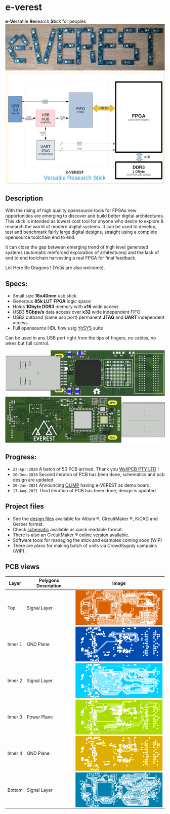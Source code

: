 # e-verest
**e**-**Ve**rsatile **Re**search **St**ick for peoples
![PCB](docs/images/e-VEREST-pcb.jpg)
![DIAG](docs/images/EVEREST-DIAG.png)

## Description

  With the rising of high quality opensource tools for FPGAs new opportunities are emerging to discover and build better digital architectures.
  This stick is intended as lowest cost tool for anyone who desire to explore & research the world of modern digital systems.
  It can be used to develop, test and benchmark fairly large digital designs, straight using a complete opensource toolchain end to end.

  It can close the gap between emerging trend of high level generated systems (automatic reinforced exploration of arhitectures) and the lack of end to end toolchain harvesting a real FPGA for final feedback.

  Let Here Be Dragons ! (Yetis are also welcome).


## Specs:

* Small size **16x40mm** usb stick
* Generous **85k LUT** **FPGA** logic space
* Holds **1Gbyte DDR3** memory with **x16** wide access
* USB3 **5Gbps/s** data access over **x32** wide independent FIFO
* USB2 outband (same usb port) permanent **JTAG** and **UART** independent access
* Full opensource HDL flow usig [YoSYS](https://github.com/YosysHQ) suite

Can be used in any USB port right from the tips of fingers, no cables, no wires but full control.

![OVERVIEW-TOP](docs/images/EVEREST-3D-TOP.png)
![OVERVIEW-BOTTOM](docs/images/EVEREST-3D-BOTTOM.png)

## Progress:
* ```23-Apr-2020``` A batch of 50 PCB arrived. Thank you [WellPCB PTY LTD](https://www.wellpcb.com) !
* ```20-Dec-2020``` Second iteraton of PCB has been done, schematics and pcb design are updated.
* ```20-Jan-2021``` Announcing [OLIMP](https://github.com/cbalint13/OLIMP) having e-VEREST as demo board.
* ```17-Aug-2021``` Third iteration of PCB has been done, design is updated.


## Project files
* See the [design files](hardware) available for Altium ®, CircuitMaker ®, KiCAD and Gerber format.
* Check [schematic](hardware/e-VEREST-v1_5.pdf) available as quick readable format.
* There is also an CircuitMaker ® [online version](https://circuitmaker.com/Projects/Details/Cristian-Balint/e-VEREST) available.
* Software tools for managing the stick and examples coming soon (WiP)
* There are plans for making batch of units via CrowdSupply campains (WiP).

## PCB views

| Layer       | Polygons Description |Image  |
| ----------- | ------------------- |-------|
| Top | Signal Layer | <img src="docs/images/layers/GTL.png" alt="Top Layer" width="300" align="center"/>|
| Inner 1 | GND Plane | <img src="docs/images/layers/G1.png" alt="Inner Layer 1" width="300" align="center"/>|
| Inner 2 | Signal Layer | <img src="docs/images/layers/G2.png" alt="Inner Layer 2" width="300" align="center"/>|
| Inner 3 | Power Plane | <img src="docs/images/layers/G3.png" alt="Inner Layer 3 Polygon" width="300" align="center"/>|
| Inner 4 | GND Plane | <img src="docs/images/layers/G4.png" alt="Inner Layer 4 Polygons" width="300" align="center"/>|
| Bottom |  Signal Layer | <img src="docs/images/layers/GBL.png" alt="Bottom Layer Polygon" width="300" align="center"/>|
